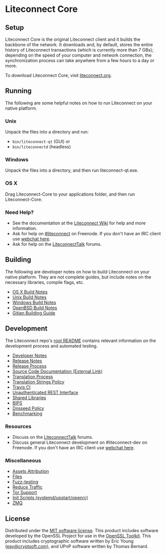 Liteconnect Core
=============

Setup
---------------------
Liteconnect Core is the original Liteconnect client and it builds the backbone of the network. It downloads and, by default, stores the entire history of Liteconnect transactions (which is currently more than 7 GBs); depending on the speed of your computer and network connection, the synchronization process can take anywhere from a few hours to a day or more.

To download Liteconnect Core, visit [liteconnect.org](https://liteconnect.org).

Running
---------------------
The following are some helpful notes on how to run Liteconnect on your native platform.

### Unix

Unpack the files into a directory and run:

- `bin/liteconnect-qt` (GUI) or
- `bin/liteconnectd` (headless)

### Windows

Unpack the files into a directory, and then run liteconnect-qt.exe.

### OS X

Drag Liteconnect-Core to your applications folder, and then run Liteconnect-Core.

### Need Help?

* See the documentation at the [Liteconnect Wiki](https://liteconnect.info/)
for help and more information.
* Ask for help on [#liteconnect](http://webchat.freenode.net?channels=liteconnect) on Freenode. If you don't have an IRC client use [webchat here](http://webchat.freenode.net?channels=liteconnect).
* Ask for help on the [LiteconnectTalk](https://liteconnecttalk.io/) forums.

Building
---------------------
The following are developer notes on how to build Liteconnect on your native platform. They are not complete guides, but include notes on the necessary libraries, compile flags, etc.

- [OS X Build Notes](build-osx.md)
- [Unix Build Notes](build-unix.md)
- [Windows Build Notes](build-windows.md)
- [OpenBSD Build Notes](build-openbsd.md)
- [Gitian Building Guide](gitian-building.md)

Development
---------------------
The Liteconnect repo's [root README](/README.md) contains relevant information on the development process and automated testing.

- [Developer Notes](developer-notes.md)
- [Release Notes](release-notes.md)
- [Release Process](release-process.md)
- [Source Code Documentation (External Link)](https://dev.visucore.com/liteconnect/doxygen/)
- [Translation Process](translation_process.md)
- [Translation Strings Policy](translation_strings_policy.md)
- [Travis CI](travis-ci.md)
- [Unauthenticated REST Interface](REST-interface.md)
- [Shared Libraries](shared-libraries.md)
- [BIPS](bips.md)
- [Dnsseed Policy](dnsseed-policy.md)
- [Benchmarking](benchmarking.md)

### Resources
* Discuss on the [LiteconnectTalk](https://liteconnecttalk.io/) forums.
* Discuss general Liteconnect development on #liteconnect-dev on Freenode. If you don't have an IRC client use [webchat here](http://webchat.freenode.net/?channels=liteconnect-dev).

### Miscellaneous
- [Assets Attribution](assets-attribution.md)
- [Files](files.md)
- [Fuzz-testing](fuzzing.md)
- [Reduce Traffic](reduce-traffic.md)
- [Tor Support](tor.md)
- [Init Scripts (systemd/upstart/openrc)](init.md)
- [ZMQ](zmq.md)

License
---------------------
Distributed under the [MIT software license](/COPYING).
This product includes software developed by the OpenSSL Project for use in the [OpenSSL Toolkit](https://www.openssl.org/). This product includes
cryptographic software written by Eric Young ([eay@cryptsoft.com](mailto:eay@cryptsoft.com)), and UPnP software written by Thomas Bernard.
